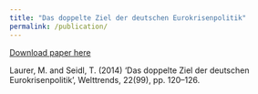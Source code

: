 ```yaml
---
title: "Das doppelte Ziel der deutschen Eurokrisenpolitik"
permalink: /publication/
---
```


[Download paper here](https://github.com/tseidl/timoseidl/Laurer_Seidl_2014.pdf)

Laurer, M. and Seidl, T. (2014) ‘Das doppelte Ziel der deutschen Eurokrisenpolitik’, Welttrends, 22(99), pp. 120–126.
